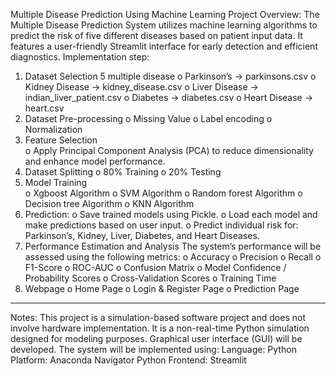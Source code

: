Multiple Disease Prediction Using Machine Learning
Project Overview:
The Multiple Disease Prediction System utilizes machine learning algorithms to predict the risk of five different diseases based on patient input data. It features a user-friendly Streamlit interface for early detection and efficient diagnostics.
Implementation step:
1. Dataset Selection 5 multiple disease 
o	Parkinson’s → parkinsons.csv
o	Kidney Disease → kidney_disease.csv
o	Liver Disease → indian_liver_patient.csv
o	Diabetes → diabetes.csv
o	Heart Disease → heart.csv
2. Dataset Pre-processing 
o	Missing Value 
o	Label encoding 
o	Normalization 
3. Feature Selection  
o	Apply Principal Component Analysis (PCA) to reduce dimensionality and enhance model performance.
4. Dataset Splitting 
o	80% Training 
o	20% Testing 
5. Model Training  
o	Xgboost  Algorithm
o	SVM Algorithm
o	Random forest  Algorithm
o	Decision tree Algorithm
o	KNN Algorithm
6. Prediction: 
o	Save trained models using Pickle.
o	Load each model and make predictions based on user input.
o	Predict individual risk for: Parkinson’s, Kidney, Liver, Diabetes, and Heart Diseases.
7. Performance Estimation and Analysis
The system’s performance will be assessed using the following metrics:
o	Accuracy
o	Precision
o	Recall
o	F1-Score
o	ROC-AUC
o	Confusion Matrix
o	Model Confidence / Probability Scores
o	Cross-Validation Scores
o	Training Time
8. Webpage 
o	Home Page 
o	Login & Register Page 
o	Prediction Page 
--------------------------------------------------------------------------------------------------------
Notes:
This project is a simulation-based software project and does not involve hardware implementation. It is a non-real-time Python simulation designed for modeling purposes.
Graphical user interface (GUI) will be developed.
The system will be implemented using:
Language: Python
Platform: Anaconda Navigator Python Frontend: Streamlit
